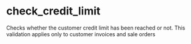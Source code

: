 check_credit_limit
==================

Checks whether the customer credit limit has been reached or not. This validation applies only to customer invoices and sale orders
